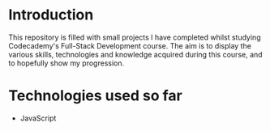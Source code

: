 # Introduction

This repository is filled with small projects I have completed whilst studying Codecademy's Full-Stack Development course. The aim is to display the various skills,
technologies and knowledge acquired during this course, and to hopefully show my progression.

# Technologies used so far

+ JavaScript

